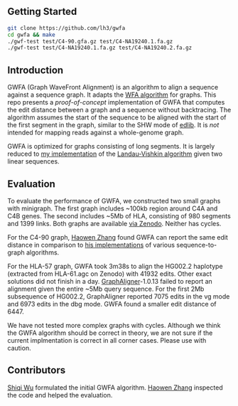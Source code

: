 ## Getting Started
```sh
git clone https://github.com/lh3/gwfa
cd gwfa && make
./gwf-test test/C4-90.gfa.gz test/C4-NA19240.1.fa.gz
./gwf-test test/C4-NA19240.1.fa.gz test/C4-NA19240.2.fa.gz
```

## Introduction

GWFA (Graph WaveFront Alignment) is an algorithm to align a sequence against a
sequence graph. It adapts the [WFA algorithm][wfa] for graphs. This repo
presents a _proof-of-concept_ implementation of GWFA that computes the edit
distance between a graph and a sequence without backtracing. The algorithm
assumes the start of the sequence to be aligned with the start of the first
segment in the graph, similar to the SHW mode of [edlib][edlib]. It is _not_
intended for mapping reads against a whole-genome graph.

GWFA is optimized for graphs consisting of long segments. It is largely reduced
to [my implementation][mylv89] of the [Landau-Vishkin algorithm][lv89] given
two linear sequences.

## Evaluation

To evaluate the performance of GWFA, we constructed two small graphs with
minigraph. The first graph includes ~100kb region around C4A and C4B genes.
The second includes ~5Mb of HLA, consisting of 980 segments and 1399 links.
Both graphs are available [via Zenodo][zenodo]. Neither has cycles.

For the C4-90 graph, [Haowen Zhang][haowen] found GWFA can report the same edit
distance in comparison to [his implementations][hz-sga] of various
sequence-to-graph algorithms.

For the HLA-57 graph, GWFA took 3m38s to align the HG002.2 haplotype (extracted
from HLA-61.agc on Zenodo) with 41932 edits. Other exact solutions did not
finish in a day. [GraphAligner][graphaligner]-1.0.13 failed to report an
alignment given the entire ~5Mb query sequence. For the first 2Mb subsequence
of HG002.2, GraphAligner reported 7075 edits in the vg mode and 6973 edits in
the dbg mode. GWFA found a smaller edit distance of 6447.

We have not tested more complex graphs with cycles. Although we think the GWFA
algorithm should be correct in theory, we are not sure if the current
implmentation is correct in all corner cases. Please use with caution.

## Contributors

[Shiqi Wu][shiqi] formulated the initial GWFA algorithm. [Haowen Zhang][haowen]
inspected the code and helped the evaluation.

[mylv89]: https://github.com/lh3/lv89
[lv89]: https://doi.org/10.1016/0196-6774(89)90010-2
[wfa]: https://github.com/smarco/WFA
[zenodo]: https://zenodo.org/record/5976063
[haowen]: https://github.com/haowenz
[hz-sga]: https://github.com/haowenz/SGA
[graphaligner]: https://github.com/maickrau/GraphAligner
[shiqi]: https://github.com/Shiqi-Wu
[edlib]: https://github.com/Martinsos/edlib
